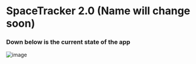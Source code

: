 # SpaceTracker 2.0 (Name will change soon)

### Down below is the current state of the app

![image](https://imgur.com/1iegrug.png)
